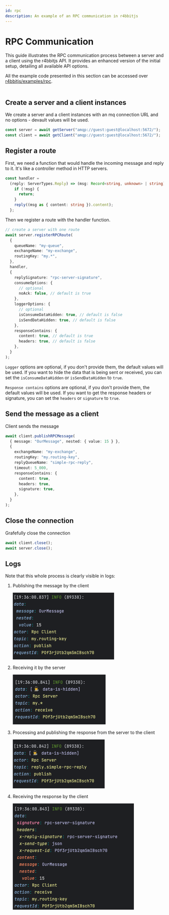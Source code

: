 ```yaml
---
id: rpc
description: An example of an RPC communication in r4bbitjs
---
```


# RPC Communication

This guide illustrates the RPC communication process between a server and a client using the r4bbitjs API. It provides an enhanced version of the initial setup, detailing all available API options.

<div class="alert alert--primary" role="alert">
  All the example code presented in this section can be accessed over <a href="https://github.com/r4bbitjs/r4bbitjs/blob/dev/examples/rpc/index.ts" target="_blank">r4bbitjs/examples/rpc</a>.
</div>
<br />

## Create a server and a client instances

We create a server and a client instances with an mq connection URL and no options - devault values will be used.

```ts
const server = await getServer("amqp://guest:guest@localhost:5672/");
const client = await getClient("amqp://guest:guest@localhost:5672/");
```

## Register a route

First, we need a function that would handle the incoming message and reply to it. It's like a controller method in HTTP servers.

```ts
const handler =
  (reply: ServerTypes.Reply) => (msg: Record<string, unknown> | string) => {
    if (!msg) {
      return;
    }
    reply((msg as { content: string }).content);
  };
```

Then we register a route with the handler function.

```ts
// create a server with one route
await server.registerRPCRoute(
  {
    queueName: "my-queue",
    exchangeName: "my-exchange",
    routingKey: "my.*",
  },
  handler,
  {
    replySignature: "rpc-server-signature",
    consumeOptions: {
      // optional
      noAck: false, // default is true
    },
    loggerOptions: {
      // optional
      isConsumeDataHidden: true, // default is false
      isSendDataHidden: true, // default is false
    },
    responseContains: {
      content: true, // default is true
      headers: true, // default is false
    },
  }
);
```

<div class="alert alert--secondary" role="alert">

`Logger` options are optional, if you don't provide them, the default values will be used. If you want to hide the data that is being sent or received, you can set the `isConsumeDataHidden` or `isSendDataHidden` to `true`.

`Response contains` options are optional, if you don't provide them, the default values will be used. If you want to get the response headers or signature, you can set the `headers` or `signature` to `true`.

</div>

## Send the message as a client

Client sends the message

```ts
await client.publishRPCMessage(
  { message: "OurMessage", nested: { value: 15 } },
  {
    exchangeName: "my-exchange",
    routingKey: "my.routing-key",
    replyQueueName: "simple-rpc-reply",
    timeout: 5_000,
    responseContains: {
      content: true,
      headers: true,
      signature: true,
    },
  }
);
```

## Close the connection

Grafefully close the connection

```ts
await client.close();
await server.close();
```

## Logs

Note that this whole process is clearly visible in logs:

1. Publishing the message by the client

   ![An example that displays log of publishing the message by the client](./assets/rpc/1_client-publish.png)

2. Receiving it by the server

   ![An example that displays log of receiving the message by the server](./assets/rpc/2_server-receive.png)

3. Processing and publishing the response from the server to the client

   ![An example that displays log of processing and publishing the response from the server to the client](./assets/rpc/3_server-publish.png)

4. Receiving the response by the client

   ![An example that displays log of receiving the response by the client](./assets/rpc/4_client-receive.png)
